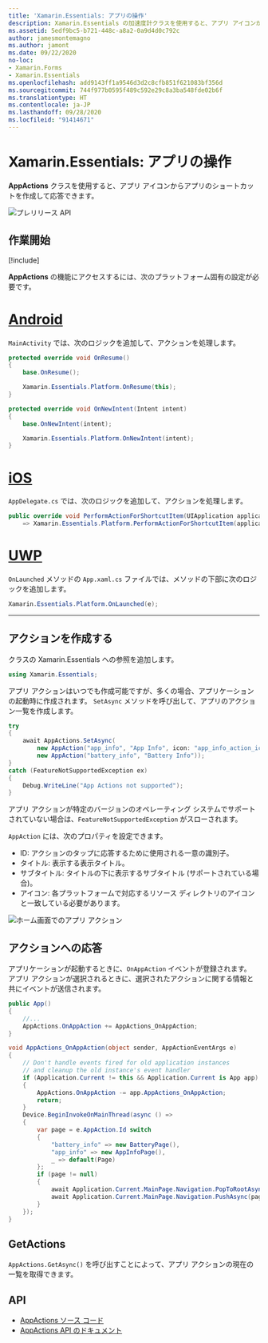 ```yaml
---
title: 'Xamarin.Essentials: アプリの操作'
description: Xamarin.Essentials の加速度計クラスを使用すると、アプリ アイコンからアプリのショートカットを作成して応答できます。
ms.assetid: 5edf9bc5-b721-448c-a8a2-0a9d4d0c792c
author: jamesmontemagno
ms.author: jamont
ms.date: 09/22/2020
no-loc:
- Xamarin.Forms
- Xamarin.Essentials
ms.openlocfilehash: add9143ff1a9546d3d2c8cfb851f621083bf356d
ms.sourcegitcommit: 744f977b0595f489c592e29c8a3ba548fde02b6f
ms.translationtype: HT
ms.contentlocale: ja-JP
ms.lasthandoff: 09/28/2020
ms.locfileid: "91414671"
---
```

# <a name="no-locxamarinessentials-app-actions"></a>Xamarin.Essentials: アプリの操作

**AppActions** クラスを使用すると、アプリ アイコンからアプリのショートカットを作成して応答できます。

![プレリリース API](~/media/shared/preview.png)

## <a name="get-started"></a>作業開始

[!include[](~/essentials/includes/get-started.md)]

**AppActions** の機能にアクセスするには、次のプラットフォーム固有の設定が必要です。

# <a name="android"></a>[Android](#tab/android)

`MainActivity` では、次のロジックを追加して、アクションを処理します。

```csharp
protected override void OnResume()
{
    base.OnResume();

    Xamarin.Essentials.Platform.OnResume(this);
}

protected override void OnNewIntent(Intent intent)
{
    base.OnNewIntent(intent);

    Xamarin.Essentials.Platform.OnNewIntent(intent);
}
```

# <a name="ios"></a>[iOS](#tab/ios)

`AppDelegate.cs` では、次のロジックを追加して、アクションを処理します。

```csharp
public override void PerformActionForShortcutItem(UIApplication application, UIApplicationShortcutItem shortcutItem, UIOperationHandler completionHandler)
    => Xamarin.Essentials.Platform.PerformActionForShortcutItem(application, shortcutItem, completionHandler);
```

# <a name="uwp"></a>[UWP](#tab/uwp)

`OnLaunched` メソッドの `App.xaml.cs` ファイルでは、メソッドの下部に次のロジックを追加します。

```csharp
Xamarin.Essentials.Platform.OnLaunched(e);
```

-----

## <a name="create-actions"></a>アクションを作成する

クラスの Xamarin.Essentials への参照を追加します。

```csharp
using Xamarin.Essentials;
```
アプリ アクションはいつでも作成可能ですが、多くの場合、アプリケーションの起動時に作成されます。 `SetAsync` メソッドを呼び出して、アプリのアクション一覧を作成します。


```csharp
try
{
    await AppActions.SetAsync(
        new AppAction("app_info", "App Info", icon: "app_info_action_icon"),
        new AppAction("battery_info", "Battery Info"));
}
catch (FeatureNotSupportedException ex)
{
    Debug.WriteLine("App Actions not supported");
}
```

アプリ アクションが特定のバージョンのオペレーティング システムでサポートされていない場合は、`FeatureNotSupportedException` がスローされます。 

`AppAction` には、次のプロパティを設定できます。

* ID: アクションのタップに応答するために使用される一意の識別子。
* タイトル: 表示する表示タイトル。
* サブタイトル: タイトルの下に表示するサブタイトル (サポートされている場合)。
* アイコン: 各プラットフォームで対応するリソース ディレクトリのアイコンと一致している必要があります。

![ホーム画面でのアプリ アクション](images/appactions.png)

## <a name="responding-to-actions"></a>アクションへの応答

アプリケーションが起動するときに、`OnAppAction` イベントが登録されます。 アプリ アクションが選択されるときに、選択されたアクションに関する情報と共にイベントが送信されます。

```csharp
public App()
{
    //...
    AppActions.OnAppAction += AppActions_OnAppAction;
}

void AppActions_OnAppAction(object sender, AppActionEventArgs e)
{
    // Don't handle events fired for old application instances
    // and cleanup the old instance's event handler
    if (Application.Current != this && Application.Current is App app)
    {
        AppActions.OnAppAction -= app.AppActions_OnAppAction;
        return;
    }
    Device.BeginInvokeOnMainThread(async () =>
    {
        var page = e.AppAction.Id switch
        {
            "battery_info" => new BatteryPage(),
            "app_info" => new AppInfoPage(),
            _ => default(Page)
        };
        if (page != null)
        {
            await Application.Current.MainPage.Navigation.PopToRootAsync();
            await Application.Current.MainPage.Navigation.PushAsync(page);
        }
    });
}
```

## <a name="getactions"></a>GetActions
`AppActions.GetAsync()` を呼び出すことによって、アプリ アクションの現在の一覧を取得できます。

## <a name="api"></a>API

- [AppActions ソース コード](https://github.com/xamarin/Essentials/tree/main/Xamarin.Essentials/AppActions)
- [AppActions API のドキュメント](xref:Xamarin.Essentials.AppActions)
